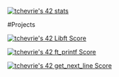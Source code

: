 [![tchevrie's 42 stats](https://badge42.vercel.app/api/v2/claiwjou000400fmknpuviqbq/stats?cursusId=21&coalitionId=46)](https://github.com/JaeSeoKim/badge42)

#Projects

[![tchevrie's 42 Libft Score](https://badge42.vercel.app/api/v2/claiwjou000400fmknpuviqbq/project/2869570)](https://github.com/JaeSeoKim/badge42)

[![tchevrie's 42 ft_printf Score](https://badge42.vercel.app/api/v2/claiwjou000400fmknpuviqbq/project/2878433)](https://github.com/JaeSeoKim/badge42)

[![tchevrie's 42 get_next_line Score](https://badge42.vercel.app/api/v2/claiwjou000400fmknpuviqbq/project/2876274)](https://github.com/JaeSeoKim/badge42)
